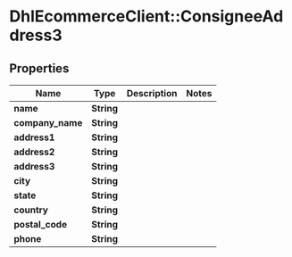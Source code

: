 # DhlEcommerceClient::ConsigneeAddress3

## Properties
Name | Type | Description | Notes
------------ | ------------- | ------------- | -------------
**name** | **String** |  |
**company_name** | **String** |  |
**address1** | **String** |  |
**address2** | **String** |  |
**address3** | **String** |  |
**city** | **String** |  |
**state** | **String** |  |
**country** | **String** |  |
**postal_code** | **String** |  |
**phone** | **String** |  |



